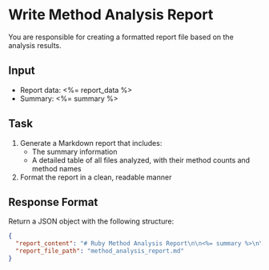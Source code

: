 # Write Method Analysis Report

You are responsible for creating a formatted report file based on the analysis results.

## Input
- Report data: <%= report_data %>
- Summary: <%= summary %>

## Task
1. Generate a Markdown report that includes:
   - The summary information
   - A detailed table of all files analyzed, with their method counts and method names
2. Format the report in a clean, readable manner

## Response Format
Return a JSON object with the following structure:
```json
{
  "report_content": "# Ruby Method Analysis Report\n\n<%= summary %>\n\n## Detailed Results\n\n| File | Method Count | Methods |\n|------|--------------|--------|\n| file1.rb | 5 | method1, method2, ... |\n| file2.rb | 3 | methodA, methodB, ... |\n...",
  "report_file_path": "method_analysis_report.md"
}
```